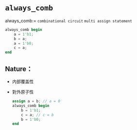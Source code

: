 # `always_comb`

always_comb:= `combinational circuit` `multi assign statement`

```verilog
always_comb begin
    a = 1'b1;
    b = a;
    a = 1'b0;
    c = a;
end
```

## Nature：

* 内部覆盖性

* 對外原子性

  ```verilog
  assign a = b; // a = 0
  always_comb begin
      b = 1'b1;
      c = a; // c = b
      b = 1'b0;
  end
  ```
